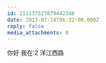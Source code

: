 ```yaml
---
id: 111137527879442340
date: 2013-07-14T06:32:00.000Z
reply: false
media_attachments: 0
---
```


你好 我在:2 洋江西路 ​​​​

